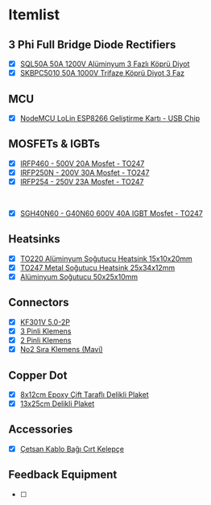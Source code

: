 # Itemlist

## 3 Phi Full Bridge Diode Rectifiers
- [x] [SQL50A 50A 1200V Alüminyum 3 Fazlı Köprü Diyot](https://www.motorobit.com/urun/sql50a-50a-1200v-aluminyum-3-fazli-kopru-diyot)
- [x] [SKBPC5010 50A 1000V Trifaze Köprü Diyot 3 Faz](https://www.motorobit.com/urun/skbpc5010-50a-1000v-trifaze-kopru-diyot-3-faz)

## MCU
- [x] [NodeMCU LoLin ESP8266 Geliştirme Kartı - USB Chip](https://www.motorobit.com/urun/nodemcu-lolin-esp8266-gelistirme-karti-usb-chip)

## MOSFETs & IGBTs
- [x] [IRFP460 - 500V 20A Mosfet - TO247](https://www.motorobit.com/urun/irfp460-500v-20a-mosfet-to247)
- [x] [IRFP250N - 200V 30A Mosfet - TO247](https://www.motorobit.com/urun/irfp250n-200v-30a-mosfet-to247)
- [x] [IRFP254 - 250V 23A Mosfet - TO247](https://www.motorobit.com/urun/irfp254-250v-23a-mosfet-to247)

<br>

- [x] [SGH40N60 - G40N60 600V 40A IGBT Mosfet - TO247](https://www.motorobit.com/urun/sgh40n60-600v-40a-igbt-mosfet-to247)

## Heatsinks
- [x] [TO220 Alüminyum Soğutucu Heatsink 15x10x20mm](https://www.motorobit.com/urun/to220-aluminyum-sogutucu-heatsink-15x10x20mm)
- [x] [TO247 Metal Soğutucu Heatsink 25x34x12mm](https://www.motorobit.com/urun/to247-metal-sogutucu-heatsink-25x34x12mm)
- [x] [Alüminyum Soğutucu 50x25x10mm](https://www.motorobit.com/urun/aluminyum-sogutucu-50x25x10mm)

## Connectors

- [x] [KF301V 5.0-2P](https://www.robotistan.com/kf301v-5)
- [x] [3 Pinli Klemens](https://www.motorobit.com/urun/3-pinli-klemens)
- [x] [2 Pinli Klemens](https://www.motorobit.com/urun/2-pinli-klemens)
- [x] [No2 Sıra Klemens (Mavi)](https://www.hepsiburada.com/mutlusan-no2-sira-klemens-mavi-p-HBV0000060C0M?magaza=ÖZ%20EMEK%20ELEKTRİK)

## Copper Dot
- [x] [8x12cm Epoxy Çift Taraflı Delikli Plaket](https://www.motorobit.com/urun/8x12cm-epoxy-cift-tarafli-delikli-plaket)
- [x] [13x25cm Delikli Plaket](https://www.motorobit.com/urun/13x25cm-delikli-plaket)

## Accessories
- [x] [Çetsan Kablo Bağı Cırt Kelepçe](https://www.hepsiburada.com/cetsan-kablo-bagi-cirt-kelepce-siyah-2-5-x-200-mm-100-lu-p-HBV00000VG20V?magaza=ÖZ%20EMEK%20ELEKTRİK)


## Feedback Equipment
- [ ]